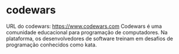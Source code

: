 # codewars

URL do codewars: https://www.codewars.com
Codewars é uma comunidade educacional para programação de computadores. Na plataforma, os desenvolvedores de software treinam em desafios de programação conhecidos como kata.
